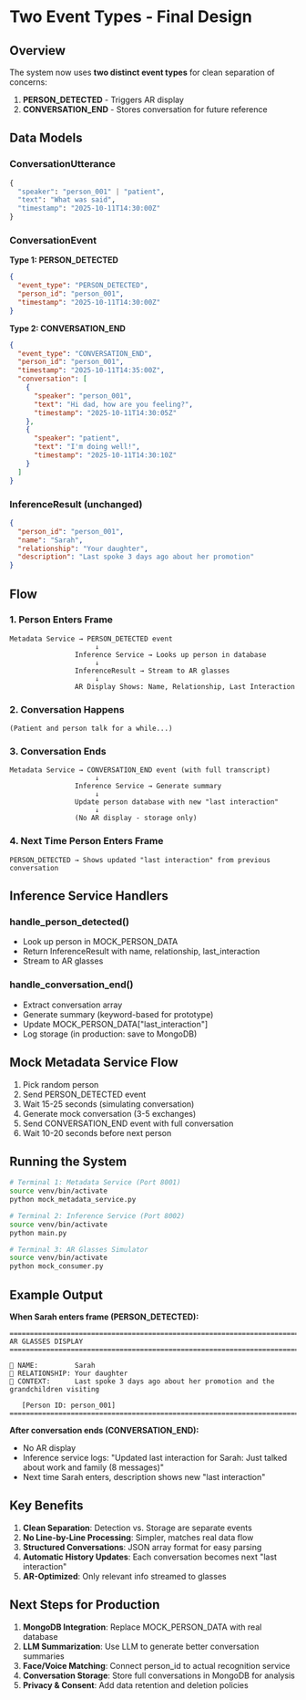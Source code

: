 # Two Event Types - Final Design

## Overview
The system now uses **two distinct event types** for clean separation of concerns:
1. **PERSON_DETECTED** - Triggers AR display
2. **CONVERSATION_END** - Stores conversation for future reference

## Data Models

### ConversationUtterance
```python
{
  "speaker": "person_001" | "patient",
  "text": "What was said",
  "timestamp": "2025-10-11T14:30:00Z"
}
```

### ConversationEvent

**Type 1: PERSON_DETECTED**
```json
{
  "event_type": "PERSON_DETECTED",
  "person_id": "person_001",
  "timestamp": "2025-10-11T14:30:00Z"
}
```

**Type 2: CONVERSATION_END**
```json
{
  "event_type": "CONVERSATION_END",
  "person_id": "person_001",
  "timestamp": "2025-10-11T14:35:00Z",
  "conversation": [
    {
      "speaker": "person_001",
      "text": "Hi dad, how are you feeling?",
      "timestamp": "2025-10-11T14:30:05Z"
    },
    {
      "speaker": "patient",
      "text": "I'm doing well!",
      "timestamp": "2025-10-11T14:30:10Z"
    }
  ]
}
```

### InferenceResult (unchanged)
```json
{
  "person_id": "person_001",
  "name": "Sarah",
  "relationship": "Your daughter",
  "description": "Last spoke 3 days ago about her promotion"
}
```

## Flow

### 1. Person Enters Frame
```
Metadata Service → PERSON_DETECTED event
                     ↓
                Inference Service → Looks up person in database
                     ↓
                InferenceResult → Stream to AR glasses
                     ↓
                AR Display Shows: Name, Relationship, Last Interaction
```

### 2. Conversation Happens
```
(Patient and person talk for a while...)
```

### 3. Conversation Ends
```
Metadata Service → CONVERSATION_END event (with full transcript)
                     ↓
                Inference Service → Generate summary
                     ↓
                Update person database with new "last interaction"
                     ↓
                (No AR display - storage only)
```

### 4. Next Time Person Enters Frame
```
PERSON_DETECTED → Shows updated "last interaction" from previous conversation
```

## Inference Service Handlers

### handle_person_detected()
- Look up person in MOCK_PERSON_DATA
- Return InferenceResult with name, relationship, last_interaction
- Stream to AR glasses

### handle_conversation_end()
- Extract conversation array
- Generate summary (keyword-based for prototype)
- Update MOCK_PERSON_DATA["last_interaction"]
- Log storage (in production: save to MongoDB)

## Mock Metadata Service Flow

1. Pick random person
2. Send PERSON_DETECTED event
3. Wait 15-25 seconds (simulating conversation)
4. Generate mock conversation (3-5 exchanges)
5. Send CONVERSATION_END event with full conversation
6. Wait 10-20 seconds before next person

## Running the System

```bash
# Terminal 1: Metadata Service (Port 8001)
source venv/bin/activate
python mock_metadata_service.py

# Terminal 2: Inference Service (Port 8002)
source venv/bin/activate
python main.py

# Terminal 3: AR Glasses Simulator
source venv/bin/activate
python mock_consumer.py
```

## Example Output

**When Sarah enters frame (PERSON_DETECTED):**
```
================================================================================
AR GLASSES DISPLAY
================================================================================

👤 NAME:         Sarah
💙 RELATIONSHIP: Your daughter
📝 CONTEXT:      Last spoke 3 days ago about her promotion and the grandchildren visiting

   [Person ID: person_001]
================================================================================
```

**After conversation ends (CONVERSATION_END):**
- No AR display
- Inference service logs: "Updated last interaction for Sarah: Just talked about work and family (8 messages)"
- Next time Sarah enters, description shows new "last interaction"

## Key Benefits

1. **Clean Separation**: Detection vs. Storage are separate events
2. **No Line-by-Line Processing**: Simpler, matches real data flow
3. **Structured Conversations**: JSON array format for easy parsing
4. **Automatic History Updates**: Each conversation becomes next "last interaction"
5. **AR-Optimized**: Only relevant info streamed to glasses

## Next Steps for Production

1. **MongoDB Integration**: Replace MOCK_PERSON_DATA with real database
2. **LLM Summarization**: Use LLM to generate better conversation summaries
3. **Face/Voice Matching**: Connect person_id to actual recognition service
4. **Conversation Storage**: Store full conversations in MongoDB for analysis
5. **Privacy & Consent**: Add data retention and deletion policies
